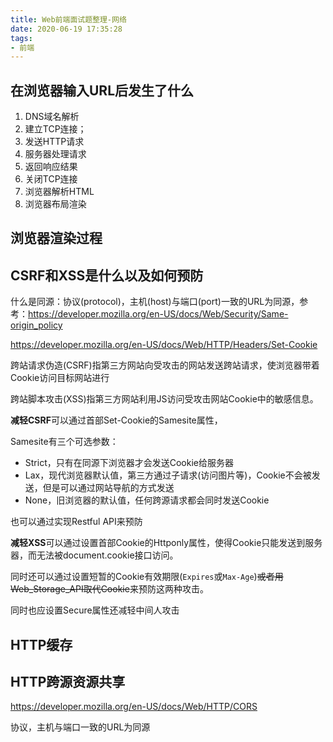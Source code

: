 ```yaml
---
title: Web前端面试题整理-网络
date: 2020-06-19 17:35:28
tags: 
- 前端
---
```


## 在浏览器输入URL后发生了什么

1. DNS域名解析
2. 建立TCP连接；
3. 发送HTTP请求
4. 服务器处理请求
5. 返回响应结果
6. 关闭TCP连接
7. 浏览器解析HTML
8. 浏览器布局渲染

## 浏览器渲染过程

## CSRF和XSS是什么以及如何预防

什么是同源：协议(protocol)，主机(host)与端口(port)一致的URL为同源，参考：https://developer.mozilla.org/en-US/docs/Web/Security/Same-origin_policy

https://developer.mozilla.org/en-US/docs/Web/HTTP/Headers/Set-Cookie

跨站请求伪造(CSRF)指第三方网站向受攻击的网站发送跨站请求，使浏览器带着Cookie访问目标网站进行

跨站脚本攻击(XSS)指第三方网站利用JS访问受攻击网站Cookie中的敏感信息。

**减轻CSRF**可以通过首部Set-Cookie的Samesite属性，

Samesite有三个可选参数：

- Strict，只有在同源下浏览器才会发送Cookie给服务器
- Lax，现代浏览器默认值，第三方通过子请求(访问图片等)，Cookie不会被发送，但是可以通过网站导航的方式发送
- None，旧浏览器的默认值，任何跨源请求都会同时发送Cookie

也可以通过实现Restful API来预防

**减轻XSS**可以通过设置首部Cookie的Httponly属性，使得Cookie只能发送到服务器，而无法被document.cookie接口访问。

同时还可以通过设置短暂的Cookie有效期限(`Expires`或`Max-Age`)~~或者用Web_Storage_API取代Cookie~~来预防这两种攻击。

同时也应设置Secure属性还减轻中间人攻击

## HTTP缓存

## HTTP跨源资源共享

https://developer.mozilla.org/en-US/docs/Web/HTTP/CORS

协议，主机与端口一致的URL为同源